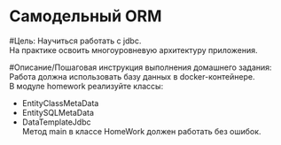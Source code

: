 # Самодельный ORM

#Цель:
Научиться работать с jdbc.</br>
На практике освоить многоуровневую архитектуру приложения.

#Описание/Пошаговая инструкция выполнения домашнего задания:
Работа должна использовать базу данных в docker-контейнере.</br>
В модуле homework реализуйте классы:

- EntityClassMetaData
- EntitySQLMetaData
- DataTemplateJdbc</br> 
Метод main в классе HomeWork должен работать без ошибок.
